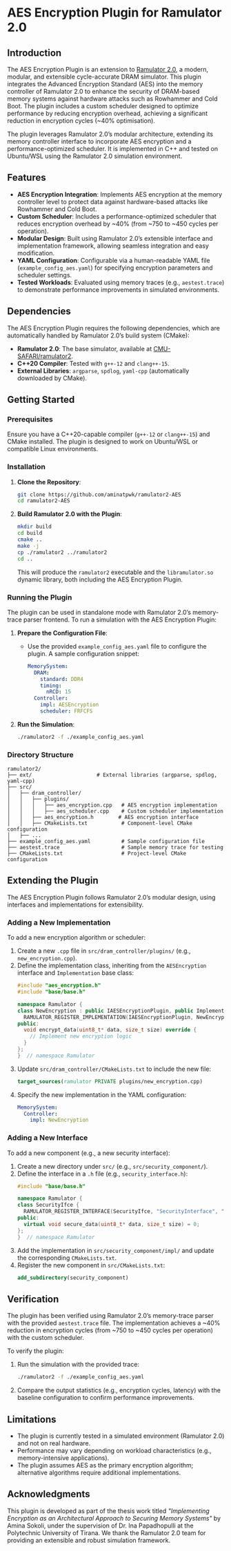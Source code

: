 # AES Encryption Plugin for Ramulator 2.0

## Introduction

The AES Encryption Plugin is an extension to [Ramulator 2.0](https://github.com/CMU-SAFARI/ramulator2), a modern, modular, and extensible cycle-accurate DRAM simulator. This plugin integrates the Advanced Encryption Standard (AES) into the memory controller of Ramulator 2.0 to enhance the security of DRAM-based memory systems against hardware attacks such as Rowhammer and Cold Boot. The plugin includes a custom scheduler designed to optimize performance by reducing encryption overhead, achieving a significant reduction in encryption cycles (~40% optimisation).

The plugin leverages Ramulator 2.0’s modular architecture, extending its memory controller interface to incorporate AES encryption and a performance-optimized scheduler. It is implemented in C++ and tested on Ubuntu/WSL using the Ramulator 2.0 simulation environment.


## Features

- **AES Encryption Integration**: Implements AES encryption at the memory controller level to protect data against hardware-based attacks like Rowhammer and Cold Boot.
- **Custom Scheduler**: Includes a performance-optimized scheduler that reduces encryption overhead by ~40% (from ~750 to ~450 cycles per operation).
- **Modular Design**: Built using Ramulator 2.0’s extensible interface and implementation framework, allowing seamless integration and easy modification.
- **YAML Configuration**: Configurable via a human-readable YAML file (`example_config_aes.yaml`) for specifying encryption parameters and scheduler settings.
- **Tested Workloads**: Evaluated using memory traces (e.g., `aestest.trace`) to demonstrate performance improvements in simulated environments.

## Dependencies

The AES Encryption Plugin requires the following dependencies, which are automatically handled by Ramulator 2.0’s build system (CMake):

- **Ramulator 2.0**: The base simulator, available at [CMU-SAFARI/ramulator2](https://github.com/CMU-SAFARI/ramulator2).
- **C++20 Compiler**: Tested with `g++-12` and `clang++-15`.
- **External Libraries**: `argparse`, `spdlog`, `yaml-cpp` (automatically downloaded by CMake).

## Getting Started

### Prerequisites

Ensure you have a C++20-capable compiler (`g++-12` or `clang++-15`) and CMake installed. The plugin is designed to work on Ubuntu/WSL or compatible Linux environments.

### Installation

1. **Clone the Repository**:
   ```bash
   git clone https://github.com/aminatpwk/ramulator2-AES
   cd ramulator2-AES
   ```

3. **Build Ramulator 2.0 with the Plugin**:
   ```bash
   mkdir build
   cd build
   cmake ..
   make -j
   cp ./ramulator2 ../ramulator2
   cd ..
   ```

   This will produce the `ramulator2` executable and the `libramulator.so` dynamic library, both including the AES Encryption Plugin.

### Running the Plugin

The plugin can be used in standalone mode with Ramulator 2.0’s memory-trace parser frontend. To run a simulation with the AES Encryption Plugin:

1. **Prepare the Configuration File**:
   - Use the provided `example_config_aes.yaml` file to configure the plugin. A sample configuration snippet:
     ```yaml
     MemorySystem:
       DRAM:
         standard: DDR4
         timing:
           nRCD: 15
       Controller:
         impl: AESEncryption
         scheduler: FRFCFS
     ```

2. **Run the Simulation**:
   ```bash
   ./ramulator2 -f ./example_config_aes.yaml
   ```

### Directory Structure

```
ramulator2/
├── ext/                     # External libraries (argparse, spdlog, yaml-cpp)
├── src/
│   ├── dram_controller/
│   │   ├── plugins/
│   │   │   ├── aes_encryption.cpp   # AES encryption implementation
│   │   │   ├── aes_scheduler.cpp    # Custom scheduler implementation
│   │   ├── aes_encryption.h        # AES encryption interface
│   │   ├── CMakeLists.txt           # Component-level CMake configuration
│   ├── ...
├── example_config_aes.yaml          # Sample configuration file
├── aestest.trace                    # Sample memory trace for testing
├── CMakeLists.txt                   # Project-level CMake configuration
```

## Extending the Plugin

The AES Encryption Plugin follows Ramulator 2.0’s modular design, using interfaces and implementations for extensibility.

### Adding a New Implementation

To add a new encryption algorithm or scheduler:

1. Create a new `.cpp` file in `src/dram_controller/plugins/` (e.g., `new_encryption.cpp`).
2. Define the implementation class, inheriting from the `AESEncryption` interface and `Implementation` base class:
   ```cpp
   #include "aes_encryption.h"
   #include "base/base.h"

   namespace Ramulator {
   class NewEncryption : public IAESEncryptionPlugin, public Implementation {
     RAMULATOR_REGISTER_IMPLEMENTATION(IAESEncryptionPlugin, NewEncryption, "NewEncryption", "A new encryption implementation.")
   public:
     void encrypt_data(uint8_t* data, size_t size) override {
       // Implement new encryption logic
     }
   };
   }  // namespace Ramulator
   ```
3. Update `src/dram_controller/CMakeLists.txt` to include the new file:
   ```cmake
   target_sources(ramulator PRIVATE plugins/new_encryption.cpp)
   ```
4. Specify the new implementation in the YAML configuration:
   ```yaml
   MemorySystem:
     Controller:
       impl: NewEncryption
   ```

### Adding a New Interface

To add a new component (e.g., a new security interface):

1. Create a new directory under `src/` (e.g., `src/security_component/`).
2. Define the interface in a `.h` file (e.g., `security_interface.h`):
   ```cpp
   #include "base/base.h"

   namespace Ramulator {
   class SecurityIfce {
     RAMULATOR_REGISTER_INTERFACE(SecurityIfce, "SecurityInterface", "Interface for security components.")
   public:
     virtual void secure_data(uint8_t* data, size_t size) = 0;
   };
   }  // namespace Ramulator
   ```
3. Add the implementation in `src/security_component/impl/` and update the corresponding `CMakeLists.txt`.
4. Register the new component in `src/CMakeLists.txt`:
   ```cmake
   add_subdirectory(security_component)
   ```

## Verification

The plugin has been verified using Ramulator 2.0’s memory-trace parser with the provided `aestest.trace` file. The implementation achieves a ~40% reduction in encryption cycles (from ~750 to ~450 cycles per operation) with the custom scheduler.

To verify the plugin:

1. Run the simulation with the provided trace:
   ```bash
   ./ramulator2 -f ./example_config_aes.yaml
   ```
2. Compare the output statistics (e.g., encryption cycles, latency) with the baseline configuration to confirm performance improvements.

## Limitations

- The plugin is currently tested in a simulated environment (Ramulator 2.0) and not on real hardware.
- Performance may vary depending on workload characteristics (e.g., memory-intensive applications).
- The plugin assumes AES as the primary encryption algorithm; alternative algorithms require additional implementations.


## Acknowledgments

This plugin is developed as part of the thesis work titled *"Implementing Encryption as an Architectural Approach to Securing Memory Systems"* by Amina Sokoli, under the supervision of Dr. Ina Papadhopulli at the Polytechnic University of Tirana. We thank the Ramulator 2.0 team for providing an extensible and robust simulation framework.
